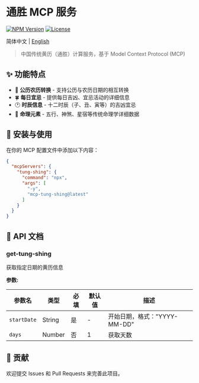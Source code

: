 # 通胜 MCP 服务

[![NPM Version](https://img.shields.io/npm/v/mcp-tung-shing.svg)](https://www.npmjs.com/package/mcp-tung-shing)
[![License](https://img.shields.io/npm/l/mcp-tung-shing.svg)](https://github.com/baranwang/mcp-tung-shing/blob/main/LICENSE)

简体中文 | [English](./README.en.md)

> 中国传统黄历（通胜）计算服务，基于 Model Context Protocol (MCP)

## ✨ 功能特点

- 📅 **公历农历转换** - 支持公历与农历日期的相互转换
- 🍀 **每日宜忌** - 提供每日吉凶、宜忌活动的详细信息
- 🕐 **时辰信息** - 十二时辰（子、丑、寅等）的吉凶宜忌
- 🔮 **命理元素** - 五行、神煞、星宿等传统命理学详细数据

## 🚀 安装与使用

在你的 MCP 配置文件中添加以下内容：

```json
{
  "mcpServers": {
    "tung-shing": {
      "command": "npx",
      "args": [
        "-y",
        "mcp-tung-shing@latest"
      ]
    }
  }
}
```

## 📖 API 文档

### get-tung-shing

获取指定日期的黄历信息

**参数:**

| 参数名 | 类型 | 必填 | 默认值 | 描述 |
|--------|------|------|--------|------|
| `startDate` | String | 是 | - | 开始日期，格式："YYYY-MM-DD" |
| `days` | Number | 否 | 1 | 获取天数 |

## 🤝 贡献

欢迎提交 Issues 和 Pull Requests 来完善此项目。
